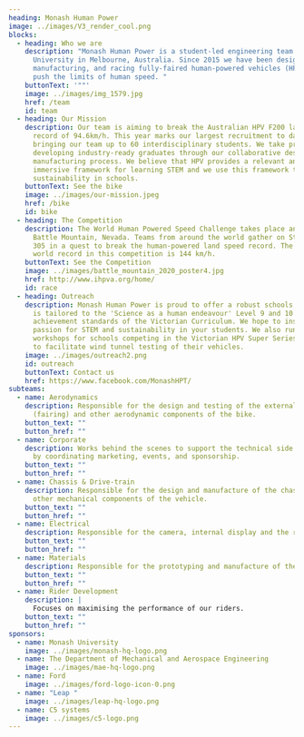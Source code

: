 ```yaml
---
heading: Monash Human Power
image: ../images/V3_render_cool.png
blocks:
  - heading: Who we are
    description: "Monash Human Power is a student-led engineering team from Monash
      University in Melbourne, Australia. Since 2015 we have been designing,
      manufacturing, and racing fully-faired human-powered vehicles (HPV) to
      push the limits of human speed. "
    buttonText: '""'
    image: ../images/img_1579.jpg
    href: /team
    id: team
  - heading: Our Mission
    description: Our team is aiming to break the Australian HPV F200 land speed
      record of 94.6km/h. This year marks our largest recruitment to date,
      bringing our team up to 60 interdisciplinary students. We take pride in
      developing industry-ready graduates through our collaborative design and
      manufacturing process. We believe that HPV provides a relevant and
      immersive framework for learning STEM and we use this framework to promote
      sustainability in schools.
    buttonText: See the bike
    image: ../images/our-mission.jpeg
    href: /bike
    id: bike
  - heading: The Competition
    description: The World Human Powered Speed Challenge takes place annually at
      Battle Mountain, Nevada. Teams from around the world gather on State Route
      305 in a quest to break the human-powered land speed record. The current
      world record in this competition is 144 km/h.
    buttonText: See the Competition
    image: ../images/battle_mountain_2020_poster4.jpg
    href: http://www.ihpva.org/home/
    id: race
  - heading: Outreach
    description: Monash Human Power is proud to offer a robust schools program that
      is tailored to the 'Science as a human endeavour' Level 9 and 10 Science
      achievement standards of the Victorian Curriculum. We hope to inspire a
      passion for STEM and sustainability in your students. We also run
      workshops for schools competing in the Victorian HPV Super Series and help
      to facilitate wind tunnel testing of their vehicles.
    image: ../images/outreach2.png
    id: outreach
    buttonText: Contact us
    href: https://www.facebook.com/MonashHPT/
subteams:
  - name: Aerodynamics
    description: Responsible for the design and testing of the external shell
      (fairing) and other aerodynamic components of the bike.
    button_text: ""
    button_href: ""
  - name: Corporate
    description: Works behind the scenes to support the technical side of the team
      by coordinating marketing, events, and sponsorship.
    button_text: ""
    button_href: ""
  - name: Chassis & Drive-train
    description: Responsible for the design and manufacture of the chassis and all
      other mechanical components of the vehicle.
    button_text: ""
    button_href: ""
  - name: Electrical
    description: Responsible for the camera, internal display and the recording of data.
    button_text: ""
    button_href: ""
  - name: Materials
    description: Responsible for the prototyping and manufacture of the fairing.
    button_text: ""
    button_href: ""
  - name: Rider Development
    description: |
      Focuses on maximising the performance of our riders.
    button_text: ""
    button_href: ""
sponsors:
  - name: Monash University
    image: ../images/monash-hq-logo.png
  - name: The Department of Mechanical and Aerospace Engineering
    image: ../images/mae-hq-logo.png
  - name: Ford
    image: ../images/ford-logo-icon-0.png
  - name: "Leap "
    image: ../images/leap-hq-logo.png
  - name: C5 systems
    image: ../images/c5-logo.png
---
```

